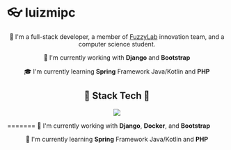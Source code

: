 # 👓 luizmipc
<p align="center">
🌝 I'm a full-stack developer, a member of <a href="https://fuzzylab.tech/">FuzzyLab</a> innovation team, and a computer science student.
</p>
<p align="center">
	💼 I'm currently working with <strong>Django</strong> and <strong>Bootstrap</strong>
</p>
<p align="center">
🎓 I'm currently learning <strong>Spring</strong> Framework Java/Kotlin and <strong>PHP</strong>
</p>

<h2 align="center">🔧 Stack Tech 🔧</h2>
<p align="center">
  <a href="https://skillicons.dev">
    <img src="https://skillicons.dev/icons?i=django,docker,javascript,bootstrap" />
  </a>
</p>
=======
🐍 I'm currently working with <strong>Django</strong>, <strong>Docker</strong>, and <strong>Bootstrap</strong>
</p>
<p align="center">
🌺 I'm currently learning <strong>Spring</strong> Framework Java/Kotlin and <strong>PHP</strong>
</p>
